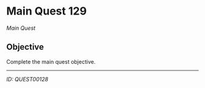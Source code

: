# Main Quest 129

*Main Quest*

## Objective
Complete the main quest objective.

---
*ID: QUEST00128*